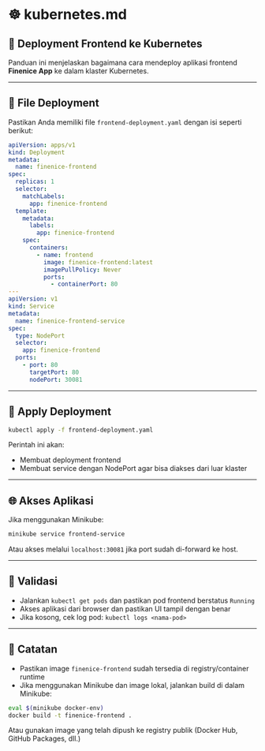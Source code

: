 # ☸️ kubernetes.md

## 🚢 Deployment Frontend ke Kubernetes

Panduan ini menjelaskan bagaimana cara mendeploy aplikasi frontend **Finenice App** ke dalam klaster Kubernetes.

---

## 📄 File Deployment

Pastikan Anda memiliki file `frontend-deployment.yaml` dengan isi seperti berikut:

```yaml
apiVersion: apps/v1
kind: Deployment
metadata:
  name: finenice-frontend
spec:
  replicas: 1
  selector:
    matchLabels:
      app: finenice-frontend
  template:
    metadata:
      labels:
        app: finenice-frontend
    spec:
      containers:
        - name: frontend
          image: finenice-frontend:latest
          imagePullPolicy: Never
          ports:
            - containerPort: 80
---
apiVersion: v1
kind: Service
metadata:
  name: finenice-frontend-service
spec:
  type: NodePort
  selector:
    app: finenice-frontend
  ports:
    - port: 80
      targetPort: 80
      nodePort: 30081

```

---

## 🚀 Apply Deployment

```bash
kubectl apply -f frontend-deployment.yaml
```

Perintah ini akan:

* Membuat deployment frontend
* Membuat service dengan NodePort agar bisa diakses dari luar klaster

---

## 🌐 Akses Aplikasi

Jika menggunakan Minikube:

```bash
minikube service frontend-service
```

Atau akses melalui `localhost:30081` jika port sudah di-forward ke host.

---

## 🧪 Validasi

* Jalankan `kubectl get pods` dan pastikan pod frontend berstatus `Running`
* Akses aplikasi dari browser dan pastikan UI tampil dengan benar
* Jika kosong, cek log pod: `kubectl logs <nama-pod>`

---

## 📝 Catatan

* Pastikan image `finenice-frontend` sudah tersedia di registry/container runtime
* Jika menggunakan Minikube dan image lokal, jalankan build di dalam Minikube:

```bash
eval $(minikube docker-env)
docker build -t finenice-frontend .
```

Atau gunakan image yang telah dipush ke registry publik (Docker Hub, GitHub Packages, dll.)
